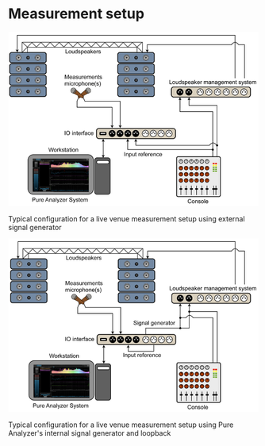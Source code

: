 # Measurement setup
![](include/LiveAnalyzer1.png)

Typical configuration for a live venue measurement setup using external signal generator

![](include/LiveAnalyzer2.png)

Typical configuration for a live venue measurement setup using Pure Analyzer's internal signal generator
and loopback



